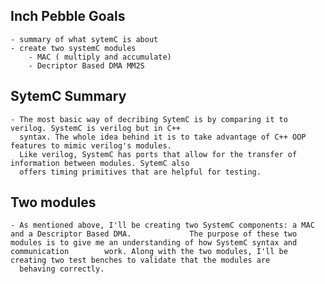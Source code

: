 ## Inch Pebble Goals 
	- summary of what sytemC is about 
	- create two systemC modules 
		- MAC ( multiply and accumulate)
		- Decriptor Based DMA MM2S 

## SytemC Summary 
	- The most basic way of decribing SytemC is by comparing it to verilog. SystemC is verilog but in C++
	  syntax. The whole idea behind it is to take advantage of C++ OOP features to mimic verilog's modules. 
	  Like verilog, SystemC has ports that allow for the transfer of information between modules. SytemC also 
	  offers timing primitives that are helpful for testing. 



## Two modules
	- As mentioned above, I'll be creating two SystemC components: a MAC and a Descriptor Based DMA.		     The purpose of these two modules is to give me an understanding of how SystemC syntax and communication		work. Along with the two modules, I'll be creating two test benches to validate that the modules are 
	  behaving correctly. 
